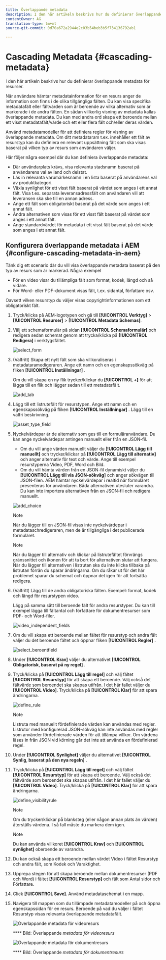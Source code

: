 ```yaml
---
title: Överlappande metadata
description: I den här artikeln beskrivs hur du definierar överlappande metadata för resurser.
contentOwner: AG
translation-type: tm+mt
source-git-commit: 0d70a672a2944e2c03b54beb3b5f734136792ab1

---
```



# Cascading Metadata {#cascading-metadata}

I den här artikeln beskrivs hur du definierar överlappande metadata för resurser.

När användare hämtar metadatainformation för en resurs anger de information som finns i de olika tillgängliga fälten. Du kan visa specifika metadatafält eller fältvärden som är beroende av vilka alternativ som är markerade i de andra fälten. En sådan villkorlig visning av metadata kallas överlappande metadata. Du kan med andra ord skapa ett beroende mellan ett visst metadatafält/värde och ett eller flera fält och/eller deras värden.

Använd metadatamodeller för att definiera regler för visning av överlappande metadata. Om ditt metadataram t.ex. innehåller ett fält av resurstyp kan du definiera en relevant uppsättning fält som ska visas baserat på vilken typ av resurs som användaren väljer.

Här följer några exempel där du kan definiera överlappande metadata:

* Där användarplats krävs, visa relevanta stadsnamn baserat på användarens val av land och delstat.
* Läs in relevanta varumärkesnamn i en lista baserat på användarens val av produktkategori.
* Växla synlighet för ett visst fält baserat på värdet som anges i ett annat fält. Visa t.ex. separata leveransadressfält om användaren vill att leveransen ska ske till en annan adress.
* Ange ett fält som obligatoriskt baserat på det värde som anges i ett annat fält.
* Ändra alternativen som visas för ett visst fält baserat på värdet som anges i ett annat fält.
* Ange standardvärdet för metadata i ett visst fält baserat på det värde som anges i ett annat fält.

## Konfigurera överlappande metadata i AEM {#configure-cascading-metadata-in-aem}

Tänk dig ett scenario där du vill visa överlappande metadata baserat på den typ av resurs som är markerad. Några exempel

* För en video visar du tillämpliga fält som format, kodek, längd och så vidare.
* För Word- eller PDF-dokument visas fält, t.ex. sidantal, författare osv.

Oavsett vilken resurstyp du väljer visas copyrightinformationen som ett obligatoriskt fält.

1. Tryck/klicka på AEM-logotypen och gå till **[!UICONTROL Verktyg]** > **[!UICONTROL Resurser]** > **[!UICONTROL Metadata Schemas]**.
1. Välj ett schemaformulär på sidan **[!UICONTROL Schemaformulär]** och redigera sedan schemat genom att trycka/klicka på **[!UICONTROL Redigera]** i verktygsfältet.

   ![select_form](assets/select_form.png)

1. (Valfritt) Skapa ett nytt fält som ska villkoraliseras i metadataramedigeraren. Ange ett namn och en egenskapssökväg på fliken **[!UICONTROL Inställningar]** .

   Om du vill skapa en ny flik trycker/klickar du **[!UICONTROL +]** för att lägga till en flik och lägger sedan till ett metadatafält.

   ![add_tab](assets/add_tab.png)

1. Lägg till ett listrutefält för resurstypen. Ange ett namn och en egenskapssökväg på fliken **[!UICONTROL Inställningar]** . Lägg till en valfri beskrivning.

   ![asset_type_field](assets/asset_type_field.png)

1. Nyckelvärdepar är de alternativ som ges till en formuläranvändare. Du kan ange nyckelvärdepar antingen manuellt eller från en JSON-fil.

   * Om du vill ange värden manuellt väljer du **[!UICONTROL Lägg till manuellt]** och trycker/klickar på **[!UICONTROL Lägg till alternativ]** och anger alternativ för text och värde. Ange till exempel resurstyperna Video, PDF, Word och Bild.
   * Om du vill hämta värden från en JSON-fil dynamiskt väljer du **[!UICONTROL Lägg till via JSON-sökväg]** och anger sökvägen till JSON-filen. AEM hämtar nyckelvärdepar i realtid när formuläret presenteras för användaren.
   Båda alternativen utesluter varandra. Du kan inte importera alternativen från en JSON-fil och redigera manuellt.

   ![add_choice](assets/add_choice.png)

   >[!NOTE]
   >
   >När du lägger till en JSON-fil visas inte nyckelvärdepar i metadataschredigeraren, men de är tillgängliga i det publicerade formuläret.

   >[!NOTE]
   >
   >När du lägger till alternativ och klickar på listrutefältet förvrängs gränssnittet och ikonen för att ta bort för alternativen slutar att fungera. När du lägger till alternativen i listrutan ska du inte klicka tillbaka på listrutan förrän du sparar ändringarna. Om du råkar ut för det här problemet sparar du schemat och öppnar det igen för att fortsätta redigera.

1. (Valfritt) Lägg till de andra obligatoriska fälten. Exempel: format, kodek och längd för resurstypen video.

   Lägg på samma sätt till beroende fält för andra resurstyper. Du kan till exempel lägga till fältantal och författare för dokumentresurser som PDF- och Word-filer.

   ![video_independent_fields](assets/video_dependent_fields.png)

1. Om du vill skapa ett beroende mellan fältet för resurstyp och andra fält väljer du det beroende fältet och öppnar fliken **[!UICONTROL Regler]** .

   ![select_beroentfield](assets/select_dependentfield.png)

1. Under **[!UICONTROL Krav]** väljer du alternativet **[!UICONTROL Obligatorisk, baserat på ny regel]** .
1. Tryck/klicka på **[!UICONTROL Lägg till regel]** och välj fältet **[!UICONTROL Resurstyp]** för att skapa ett beroende. Välj också det fältvärde som beroendet ska skapas utifrån. I det här fallet väljer du **[!UICONTROL Video]**. Tryck/klicka på **[!UICONTROL Klar]** för att spara ändringarna.

   ![define_rule](assets/define_rule.png)

   >[!NOTE]
   >
   >Listruta med manuellt fördefinierade värden kan användas med regler. Listrutor med konfigurerad JSON-sökväg kan inte användas med regler som använder fördefinierade värden för att tillämpa villkor. Om värdena läses in från JSON vid körning går det inte att använda en fördefinierad regel.

1. Under **[!UICONTROL Synlighet]** väljer du alternativet **[!UICONTROL Synlig, baserat på den nya regeln]** .

1. Tryck/klicka på **[!UICONTROL Lägg till regel]** och välj fältet **[!UICONTROL Resurstyp]** för att skapa ett beroende. Välj också det fältvärde som beroendet ska skapas utifrån. I det här fallet väljer du **[!UICONTROL Video]**. Tryck/klicka på **[!UICONTROL Klar]** för att spara ändringarna.

   ![define_visibilityrule](assets/define_visibilityrule.png)

   >[!NOTE]
   >
   >Om du trycker/klickar på blanksteg (eller någon annan plats än värden) återställs värdena. I så fall måste du markera dem igen.

   >[!NOTE]
   >
   >Du kan använda villkoret **[!UICONTROL Krav]** och **[!UICONTROL synlighet]** oberoende av varandra.

1. Du kan också skapa ett beroende mellan värdet Video i fältet Resurstyp och andra fält, som Kodek och Varaktighet.
1. Upprepa stegen för att skapa beroende mellan dokumentresurser (PDF och Word) i fältet **[!UICONTROL Resurstyp]** och fält som Antal sidor och Författare.
1. Click **[!UICONTROL Save]**. Använd metadataschemat i en mapp.

1. Navigera till mappen som du tillämpade metadatamodeller på och öppna egenskapssidan för en resurs. Beroende på vad du väljer i fältet Resurstyp visas relevanta överlappande metadatafält.

   ![Överlappande metadata för videoresurs](assets/video_asset.png)

   **** Bild: Överlappande *metadata för videoresurs*

   ![Överlappande metadata för dokumentresurs](assets/doc_type_fields.png)

   **** Bild: Överlappande *metadata för dokumentresurs*

